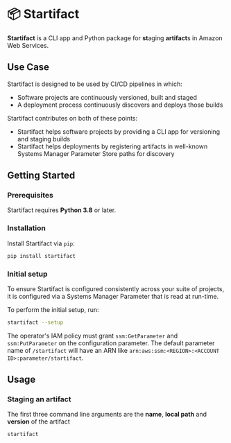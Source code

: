 # 📦 Startifact

**Startifact** is a CLI app and Python package for **st**aging **artifact**s in Amazon Web Services.

## Use Case

Startifact is designed to be used by CI/CD pipelines in which:

- Software projects are continuously versioned, built and staged
- A deployment process continuously discovers and deploys those builds

Startifact contributes on both of these points:

- Startifact helps software projects by providing a CLI app for versioning and staging builds
- Startifact helps deployments by registering artifacts in well-known Systems Manager Parameter Store paths for discovery

## Getting Started

### Prerequisites

Startifact requires **Python 3.8** or later.

### Installation

Install Startifact via `pip`:

```bash
pip install startifact
```

### Initial setup

To ensure Startifact is configured consistently across your suite of projects, it is configured via a Systems Manager Parameter that is read at run-time.

To perform the initial setup, run:

```bash
startifact --setup
```

The operator's IAM policy must grant `ssm:GetParameter` and `ssm:PutParameter` on the configuration parameter. The default parameter name of `/startifact` will have an ARN like `arn:aws:ssm:<REGION>:<ACCOUNT ID>:parameter/startifact`.

## Usage

### Staging an artifact

The first three command line arguments are the **name**, **local path** and **version** of the artifact


```bash
startifact
```
